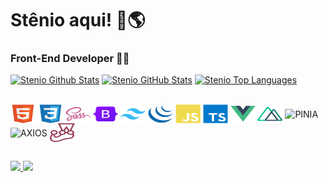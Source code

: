 
<!--
**stamorim28/stamorim28** is a ✨ _special_ ✨ repository because its `README.md` (this file) appears on your GitHub profile.

Here are some ideas to get you started:

- 🔭 I’m currently working on ...
- 🌱 I’m currently learning ...
- 👯 I’m looking to collaborate on ...
- 🤔 I’m looking for help with ...
- 💬 Ask me about ...
- 📫 How to reach me: ...
- 😄 Pronouns: ...
- ⚡ Fun fact: ...
-->

# Stênio aqui! 👋🌎

### Front-End Developer :man_technologist:
<!-- <a href="https://github.com/antonkomarev/github-profile-views-counter">
   <img align="left" src="https://komarev.com/ghpvc/?username=stamorim28&style=for-the-badge">
</a> -->

<a href="https://github.com/stamorim28/?"><img alt="Stenio Github Stats" src="https://github-readme-stats.vercel.app/api?username=stamorim28&show_icons=true&count_private=true&theme=react&hide_border=true&bg_color=0D1117" /></a>
<a href="https://github.com/stamorim28/?"><img alt="Stenio GitHub Stats" src="https://github-readme-streak-stats.herokuapp.com/?user=stamorim28&theme=black-ice&hide_border=true&stroke=0000&background=060A0CD0" /></a>
<a href="https://github.com/stamorim28/?"><img alt="Stenio Top Languages" src="https://github-readme-stats.vercel.app/api/top-langs/?username=stamorim28&langs_count=10&count_private=true&layout=compact&theme=react&hide_border=true&bg_color=0D1117" /></a>

<div style="display: inline_block"><br>
  <img align="center" alt="HTML" height="30" width="40" src="https://raw.githubusercontent.com/devicons/devicon/master/icons/html5/html5-original.svg">
  <img align="center" alt="CSS" height="30" width="40" src="https://raw.githubusercontent.com/devicons/devicon/master/icons/css3/css3-original.svg">
  <img align="center" alt="SASS" height="30" width="40" src="https://raw.githubusercontent.com/devicons/devicon/master/icons/sass/sass-original.svg">
  <img align="center" alt="BOOTSTRAP" height="30" width="40" src="https://raw.githubusercontent.com/devicons/devicon/master/icons/bootstrap/bootstrap-original.svg">
  <img align="center" alt="TAILWIND" height="30" width="40" src="https://raw.githubusercontent.com/devicons/devicon/master/icons/tailwindcss/tailwindcss-plain.svg">
  <img align="center" alt="JQUERY" height="30" width="40" src="https://raw.githubusercontent.com/devicons/devicon/master/icons/jquery/jquery-original.svg">
  <img align="center" alt="JS" height="30" width="40" src="https://raw.githubusercontent.com/devicons/devicon/master/icons/javascript/javascript-plain.svg">
  <img align="center" alt="TS" height="30" width="40" src="https://raw.githubusercontent.com/devicons/devicon/master/icons/typescript/typescript-original.svg">
  <img align="center" alt="VUE" height="30" width="40" src="https://raw.githubusercontent.com/devicons/devicon/master/icons/vuejs/vuejs-original.svg">
  <img align="center" alt="NUXT" height="30" width="40" src="https://raw.githubusercontent.com/devicons/devicon/master/icons/nuxtjs/nuxtjs-original.svg">
  <!-- <img align="center" alt="VUEX" height="30" src="https://user-images.githubusercontent.com/7110136/29002857-9e802f08-7ab4-11e7-9c31-604b5d0d0c19.png"> -->
  <img align="center" alt="PINIA" height="30" width="40" src="https://pinia.vuejs.org/logo.svg">
  <img align="center" alt="AXIOS" height="30" src="https://www.vectorlogo.zone/logos/axios/axios-icon.svg">
  <img align="center" alt="JEST" height="30" width="40" src="https://raw.githubusercontent.com/devicons/devicon/master/icons/jest/jest-plain.svg">
</div>
  
##
  
<div> 
  <a href="https://www.linkedin.com/in/st%C3%AAnio-amorim-38b9ba174/" target="_blank">
    <img src="https://img.shields.io/badge/-LinkedIn-%230077B5?style=for-the-badge&logo=linkedin&logoColor=white" target="_blank">
  </a> 
  <a href="mailto:jstenio.rocha@gmail.com">
    <img src="https://img.shields.io/badge/Gmail-D14836?style=for-the-badge&logo=gmail&logoColor=white" target="_blank">
  </a>
</div>
